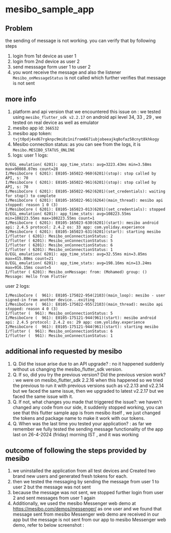 # mesibo_sample_app

## Problem
the sending of message is not working. you can verify that by following steps
1. login from 1st device as user 1
2. login from 2nd device as user 2
3. send messsage form user 1 to user 2
4. you wont receive the message and also the listener `Mesibo_onMessageStatus` is not called which further verifies that message is not sent

## more info
1. platform and api version that we encountered this issue on : we tested using `mesibo_flutter_sdk v2.2.17` on android api level 34, 33 , 29 , we tested on real device as well as emulator
2. mesibo app id: `366532`
3. mesibo app token:  `tvjt0pdj4xd67rgknpc9mi0z1nifrom667iubjobeeajkq8ofaz58cnyt8khkogy`
4. Mesibo connection status: as you can see from the logs, it is `Mesibo.MESIBO_STATUS_ONLINE`
5. logs:
   user 1 logs:
```
D/EGL_emulation( 6201): app_time_stats: avg=3223.43ms min=3.58ms max=90088.07ms count=28
I/MesiboCore ( 6201): E0105-165022-960(6201)(stop): stop called by API, s: 70
I/MesiboCore ( 6201): E0105-165022-961(6201)(stop): stop called by API, s: 70
I/MesiboCore ( 6201): E0105-165022-962(6201)(set_credentials): waiting for stop() to complete
I/MesiboCore ( 6201): E0105-165022-961(6264)(main_thread): mesibo api stopped: reason 1 0 (3)
I/MesiboCore ( 6201): E0105-165023-013(6201)(set_credentials): stopped
D/EGL_emulation( 6201): app_time_stats: avg=108223.55ms min=108223.55ms max=108223.55ms count=1
I/MesiboCore ( 6201): E0105-165023-630(6201)(start): mesibo android api: 2.4.5 protocol: 2.4.2 os: 33 app: com.yoliday.experience
I/MesiboCore ( 6201): E0105-165023-631(6201)(start): starting mesibo
I/flutter ( 6201): Mesibo_onConnectionStatus: 2
I/flutter ( 6201): Mesibo_onConnectionStatus: 5
I/flutter ( 6201): Mesibo_onConnectionStatus: 6
I/flutter ( 6201): Mesibo_onConnectionStatus: 1
D/EGL_emulation( 6201): app_time_stats: avg=32.55ms min=3.85ms max=415.80ms count=21
D/EGL_emulation( 6201): app_time_stats: avg=198.16ms min=13.24ms max=916.15ms count=5
I/flutter ( 6201): Mesibo_onMessage: from: (Mohamed) group: () Message: Hello from Flutter
```
   user 2 logs:
```
I/MesiboCore (  961): E0105-175022-954(2103)(main_loop): mesibo - user signed-in from another device...exiting   
I/MesiboCore (  961): E0105-175022-955(2103)(main_thread): mesibo api stopped: reason 4 0 (3)
I/flutter (  961): Mesibo_onConnectionStatus: 5
I/MesiboCore (  961): E0105-175121-944(961)(start): mesibo android api: 2.4.5 protocol: 2.4.2 os: 29 app: com.yoliday.experience
I/MesiboCore (  961): E0105-175121-944(961)(start): starting mesibo
I/flutter (  961): Mesibo_onConnectionStatus: 6
I/flutter (  961): Mesibo_onConnectionStatus: 1
```

## additional info requested by mesibo
1. Q. Did the issue arise due to an API upgrade? : no it happened suddenly without us changing the mesibo_flutter_sdk version.
2. Q. If so, did you try the previous version? Did the previous version work? : we were on mesibo_flutter_sdk 2.2.16 when this happened so we tried the previous to run it with previous versions such as v2.2.13 and v2.2.14 but we faced the same issue, then we upgraded to latest v2.2.17 but we faced the same issue with it.
3. Q. If not, what changes you made that triggered the issue?: we haven't changed any code from our side, it suddenly stopped working, you can see that this flutter sample app is from mesibo itself , we just changed the tokens and package name to make it work with our tokens.
4. Q. When was the last time you tested your application? : as far we remember we fully tested the sending message functionality of the app last on 26-4-2024 (friday) morning IST , and it was working

## outcome of following the steps provided by mesibo
1. we uninstalled the application from all test devices and Created two brand new users and generated fresh tokens for each.
2. then we tested the messaging by sending the message from user 1 to user 2 but the message was not sent
3. because the message was not sent, we stopped further login from user 2 and sent messages from user 1 again
4. Additionally, we used the mesibo Messenger  web demo at https://mesibo.com/demos/messenger/ as one user and we found that message sent from mesibo Messenger  web demo are received in our app but the message is not sent from our app to mesibo Messenger  web demo, refer to below screenshot : 